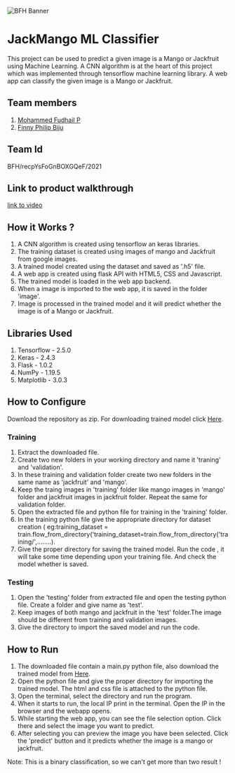 ![BFH Banner](https://trello-attachments.s3.amazonaws.com/542e9c6316504d5797afbfb9/542e9c6316504d5797afbfc1/39dee8d993841943b5723510ce663233/Frame_19.png)
# JackMango ML Classifier
This project can be used to predict a given image is a Mango or Jackfruit using Machine Learning. A CNN algorithm is at the heart of this project which was implemented through tensorflow machine learning library. A web app can classify the given image is a Mango or Jackfruit.
## Team members
1. [Mohammed Fudhail P](https://github.com/mhdfudhail)
2. [Finny Philip Biju](https://github.com/finnyphilip)
## Team Id
BFH/recpYsFoGnBOXGQeF/2021
## Link to product walkthrough
[link to video](https://drive.google.com/file/d/1O3070_BHyyo_Pt7lx2VzFEFHDRQuYpq4/view?usp=sharing)
## How it Works ?
1. A CNN algorithm is created using tensorflow an keras libraries. 
2. The training dataset is created using images of mango and Jackfruit from google images.
3. A trained model created using the dataset and saved as '.h5' file.
4. A web app is created using flask API with HTML5, CSS and Javascript.
5. The trained model is loaded in the web app backend.
6. When a image is imported to the web app, it is saved in the folder 'image'. 
7. Image is processed in the trained model and it will predict whether the image is of a Mango or Jackfruit. 
## Libraries Used
1. Tensorflow - 2.5.0
2. Keras - 2.4.3
3. Flask - 1.0.2
4. NumPy - 1.19.5
5. Matplotlib - 3.0.3
## How to Configure
Download the repository as zip. For downloading trained model click [Here](https://drive.google.com/file/d/1T_zHntA7DccCJKorU_INCcRLe8HGqpDO/view?usp=sharing).
### Training 
1. Extract the downloaded file.
2. Create two new folders in your working directory and name it 'traning' and 'validation'.
3. In these training and validation folder create two new folders in the same name as 'jackfruit' and 'mango'.
4. Keep the traing images in 'training' folder like mango images in 'mango' folder and jackfruit images in jackfruit folder. 
   Repeat the same for validation folder. 
5. Open the extracted file and python file for training in the 'training' folder.
6. In the training python file give the appropriate directory for dataset creation 
( eg:training_dataset = train.flow_from_directory('training_dataset=train.flow_from_directory('training/',........).
7. Give the proper directory for saving the trained model. Run the code , it will take some time depending upon your training file. And check the model whether is saved.
### Testing
1. Open the 'testing' folder from extracted file and open the testing python file. Create a folder and give name as 'test'. 
2. Keep images of both mango and jackfruit in the 'test' folder.The image should be different from training and validation images.
3. Give the directory to import the saved model and run the code.
## How to Run
1. The downloaded file contain a main.py python file, also download the trained model from [Here](https://drive.google.com/file/d/1T_zHntA7DccCJKorU_INCcRLe8HGqpDO/view?usp=sharing). 
2. Open the python file and give the proper directory for importing the trained model. The html and css file is attached to the python file. 
3. Open the terminal, select the directory and run the program. 
4. When it starts to run, the local IP print in the terminal. Open the IP in the browser and the webapp opens.
5. While starting the web app, you can see the file selection option. Click there and select the image you want to predict.
6. After selecting you can preview the image you have been selected. Click the 'predict' button and it predicts whether the image is a mango or jackfruit.

Note: This is a binary classification, so we can't get more than two result !
